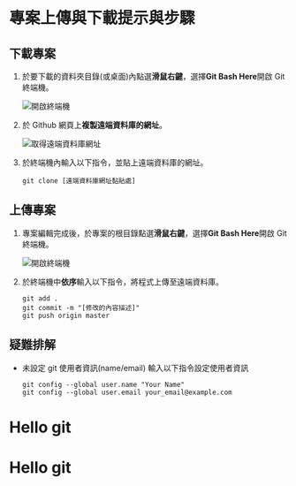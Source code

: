 # 專案上傳與下載提示與步驟

## 下載專案

1. 於要下載的資料夾目錄(或桌面)內點選**滑鼠右鍵**，選擇**Git Bash Here**開啟 Git 終端機。

   ![開啟終端機](https://raw.githubusercontent.com/mmslab-cc/readme-template/master/Image/00.png)

1. 於 Github 網頁上**複製遠端資料庫的網址**。

   ![取得遠端資料庫網址](https://raw.githubusercontent.com/mmslab-cc/readme-template/master/Image/01.png)

1. 於終端機內輸入以下指令，並貼上遠端資料庫的網址。

   ```shell
   git clone [遠端資料庫網址黏貼處]
   ```

## 上傳專案

1. 專案編輯完成後，於專案的根目錄點選**滑鼠右鍵**，選擇**Git Bash Here**開啟 Git 終端機。

   ![開啟終端機](https://raw.githubusercontent.com/mmslab-cc/readme-template/master/Image/02.png)

1. 於終端機中**依序**輸入以下指令，將程式上傳至遠端資料庫。
   ```shell
   git add .
   git commit -m "[修改的內容描述]"
   git push origin master
   ```

## 疑難排解

- 未設定 git 使用者資訊(name/email)
  輸入以下指令設定使用者資訊
  ```shell
  git config --global user.name "Your Name"
  git config --global user.email your_email@example.com
  ```
# Hello git
# Hello git
